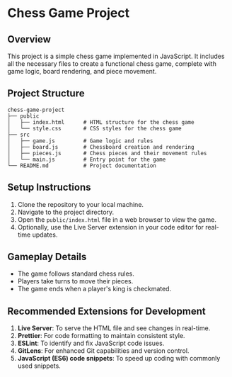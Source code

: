 # Chess Game Project

## Overview
This project is a simple chess game implemented in JavaScript. It includes all the necessary files to create a functional chess game, complete with game logic, board rendering, and piece movement.

## Project Structure
```
chess-game-project
├── public
│   ├── index.html      # HTML structure for the chess game
│   └── style.css       # CSS styles for the chess game
├── src
│   ├── game.js         # Game logic and rules
│   ├── board.js        # Chessboard creation and rendering
│   ├── pieces.js       # Chess pieces and their movement rules
│   └── main.js         # Entry point for the game
└── README.md           # Project documentation
```

## Setup Instructions
1. Clone the repository to your local machine.
2. Navigate to the project directory.
3. Open the `public/index.html` file in a web browser to view the game.
4. Optionally, use the Live Server extension in your code editor for real-time updates.

## Gameplay Details
- The game follows standard chess rules.
- Players take turns to move their pieces.
- The game ends when a player's king is checkmated.

## Recommended Extensions for Development
1. **Live Server**: To serve the HTML file and see changes in real-time.
2. **Prettier**: For code formatting to maintain consistent style.
3. **ESLint**: To identify and fix JavaScript code issues.
4. **GitLens**: For enhanced Git capabilities and version control.
5. **JavaScript (ES6) code snippets**: To speed up coding with commonly used snippets.